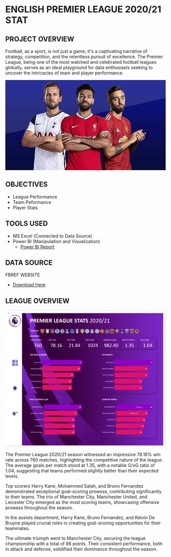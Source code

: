 # ENGLISH PREMIER LEAGUE 2020/21 STAT

## PROJECT OVERVIEW
Football, as a sport, is not just a game; it's a captivating narrative of strategy, competition, and the relentless pursuit of excellence. 
The Premier League, being one of the most watched and celebrated football leagues globally, serves as an ideal playground for data enthusiasts 
seeking to uncover the intricacies of team and player performance.

![](Epl_face.jpeg)

## OBJECTIVES
- League Performance
- Team Peformance
- Player Stats

## TOOLS USED 
- MS Excel (Connected to Data Source)
- Power BI (Manipulation and Visualization)
    - [Power BI Report](https://app.powerbi.com/groups/me/reports/edf8fd78-93b9-4f0e-ad55-b136913cb5ea/ReportSection?experience=power-bi)

## DATA SOURCE
FBREF WEBSITE
- [Download Here](https://fbref.com/en/comps/9/Premier-League-Stats)

## LEAGUE OVERVIEW

![](League_stat.PNG)

The Premier League 2020/21 season witnessed an impressive 78.16% win rate across 760 matches, highlighting the competitive nature of the league. The average goals per match stood at 1.35, with a notable G/xG ratio of 1.04, suggesting that teams performed slightly better than their expected levels.

Top scorers Harry Kane, Mohammed Salah, and Bruno Fernandez demonstrated exceptional goal-scoring prowess, contributing significantly to their teams. The trio of Manchester City, Manchester United, and Leicester City emerged as the most scoring teams, showcasing offensive prowess throughout the season.

In the assists department, Harry Kane, Bruno Fernandez, and Kelvin De Bruyne played crucial roles in creating goal-scoring opportunities for their teammates.

The ultimate triumph went to Manchester City, securing the league championship with a total of 86 points. Their consistent performance, both in attack and defense, solidified their dominance throughout the season.

